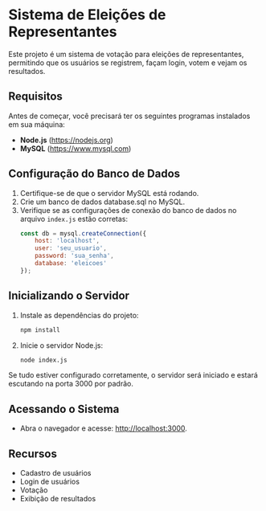 # Sistema de Eleições de Representantes

Este projeto é um sistema de votação para eleições de representantes, permitindo que os usuários se registrem, façam login, votem e vejam os resultados.

## Requisitos

Antes de começar, você precisará ter os seguintes programas instalados em sua máquina:

- **Node.js** (https://nodejs.org)
- **MySQL** (https://www.mysql.com)

## Configuração do Banco de Dados

1. Certifique-se de que o servidor MySQL está rodando. 
2. Crie um banco de dados database.sql no MySQL.  
3. Verifique se as configurações de conexão do banco de dados no arquivo `index.js` estão corretas:
   ```javascript
   const db = mysql.createConnection({
       host: 'localhost',
       user: 'seu_usuario',
       password: 'sua_senha',
       database: 'eleicoes'
   });
   ```

## Inicializando o Servidor

1. Instale as dependências do projeto:
   ```bash
   npm install
   ```
2. Inicie o servidor Node.js:
   ```bash
   node index.js
   ```

Se tudo estiver configurado corretamente, o servidor será iniciado e estará escutando na porta 3000 por padrão.

## Acessando o Sistema

- Abra o navegador e acesse: [http://localhost:3000](http://localhost:3000).

## Recursos

- Cadastro de usuários
- Login de usuários
- Votação
- Exibição de resultados
